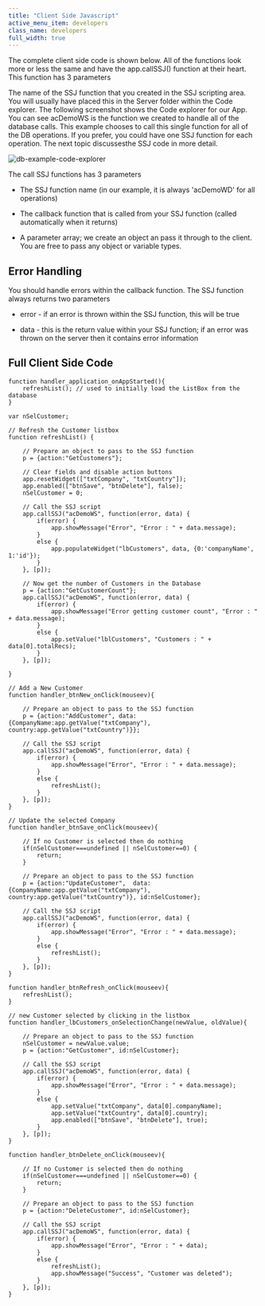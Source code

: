 ```yaml
---
title: "Client Side Javascript"
active_menu_item: developers
class_name: developers
full_width: true
---
```



The complete client side code is shown below. All of the functions look more or less the same and have the app.callSSJ() function at their heart. This function has 3 parameters

The name of the SSJ function that you created in the SSJ scripting area. You will usually have placed this in the Server folder within the Code explorer. The following screenshot shows the Code explorer for our App. You can see acDemoWS is the function we created to handle all of the database calls. This example chooses to call this single function for all of the DB operations. If you prefer, you could have one SSJ function for each operation. The next topic discussesthe SSJ code in more detail.

![db-example-code-explorer](/img/docs/db-example-code-explorer.png)

The call SSJ functions has 3 parameters

 - The SSJ function name (in our example, it is always 'acDemoWD' for all operations)

 - The callback function that is called from your SSJ function (called automatically when it returns)

 - A parameter array; we create an object an pass it through to the client. You are free to pass any object or variable types.

## Error Handling

You should handle errors within the callback function. The SSJ function always returns two parameters

 - error - if an error is thrown within the SSJ function, this will be true

 - data - this is the return value within your SSJ function; if an error was thrown on the server then it contains error information

## Full Client Side Code

    function handler_application_onAppStarted(){
        refreshList(); // used to initially load the ListBox from the database
    }
     
    var nSelCustomer;
     
    // Refresh the Customer listbox
    function refreshList() {
        
        // Prepare an object to pass to the SSJ function
        p = {action:"GetCustomers"};
     
        // Clear fields and disable action buttons
        app.resetWidget(["txtCompany", "txtCountry"]);
        app.enabled(["btnSave", "btnDelete"], false);
        nSelCustomer = 0;
     
        // Call the SSJ script
        app.callSSJ("acDemoWS", function(error, data) {
            if(error) {
                app.showMessage("Error", "Error : " + data.message);    
            }
            else {
                app.populateWidget("lbCustomers", data, {0:'companyName', 1:'id'});
            }
        }, [p]);    
        
        // Now get the number of Customers in the Database
        p = {action:"GetCustomerCount"};
        app.callSSJ("acDemoWS", function(error, data) {
            if(error) {
                app.showMessage("Error getting customer count", "Error : " + data.message);    
            }
            else {
                app.setValue("lblCustomers", "Customers : " + data[0].totalRecs);
            }
        }, [p]);  
        
    }
     
    // Add a New Customer
    function handler_btnNew_onClick(mouseev){
        
        // Prepare an object to pass to the SSJ function
        p = {action:"AddCustomer", data:{CompanyName:app.getValue("txtCompany"), country:app.getValue("txtCountry")}};
     
        // Call the SSJ script
        app.callSSJ("acDemoWS", function(error, data) {
            if(error) {
                app.showMessage("Error", "Error : " + data.message);    
            }
            else {
                refreshList();
            }
        }, [p]);    
    }
     
    // Update the selected Company
    function handler_btnSave_onClick(mouseev){
        
        // If no Customer is selected then do nothing
        if(nSelCustomer===undefined || nSelCustomer==0) {
            return;
        }
        
        // Prepare an object to pass to the SSJ function
        p = {action:"UpdateCustomer",  data:{CompanyName:app.getValue("txtCompany"), country:app.getValue("txtCountry")}, id:nSelCustomer};
     
        // Call the SSJ script
        app.callSSJ("acDemoWS", function(error, data) {
            if(error) {
                app.showMessage("Error", "Error : " + data.message);    
            }
            else {
                refreshList();
            }
        }, [p]);       
    }
     
    function handler_btnRefresh_onClick(mouseev){
        refreshList();      
    }
     
    // new Customer selected by clicking in the listbox
    function handler_lbCustomers_onSelectionChange(newValue, oldValue){
        
        // Prepare an object to pass to the SSJ function
        nSelCustomer = newValue.value;
        p = {action:"GetCustomer", id:nSelCustomer};
     
        // Call the SSJ script
        app.callSSJ("acDemoWS", function(error, data) {
            if(error) {
                app.showMessage("Error", "Error : " + data.message);    
            }
            else {
                app.setValue("txtCompany", data[0].companyName);
                app.setValue("txtCountry", data[0].country);
                app.enabled(["btnSave", "btnDelete"], true);
            }
        }, [p]);         
    }
     
    function handler_btnDelete_onClick(mouseev){
     
        // If no Customer is selected then do nothing
        if(nSelCustomer===undefined || nSelCustomer==0) {
            return;
        }
     
        // Prepare an object to pass to the SSJ function
        p = {action:"DeleteCustomer", id:nSelCustomer};
     
        // Call the SSJ script
        app.callSSJ("acDemoWS", function(error, data) {
            if(error) {
                app.showMessage("Error", "Error : " + data);    
            }
            else {
                refreshList();
                app.showMessage("Success", "Customer was deleted");
            }
        }, [p]);    
    }
     
   

